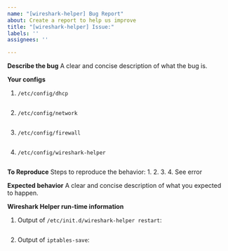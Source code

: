 ```yaml
---
name: "[wireshark-helper] Bug Report"
about: Create a report to help us improve
title: "[wireshark-helper] Issue:"
labels: ''
assignees: ''

---
```


**Describe the bug**
A clear and concise description of what the bug is.

**Your configs**

1. ```/etc/config/dhcp```

   ```sh

   ```

2. ```/etc/config/network```

   ```sh

   ```

3. ```/etc/config/firewall```

   ```sh

   ```

4. ```/etc/config/wireshark-helper```

   ```sh

   ```

**To Reproduce**
Steps to reproduce the behavior:
1.
2.
3.
4. See error

**Expected behavior**
A clear and concise description of what you expected to happen.

**Wireshark Helper run-time information**

1. Output of ```/etc/init.d/wireshark-helper restart```:

   ```sh

   ```

2. Output of ```iptables-save```:

   ```sh

   ```
